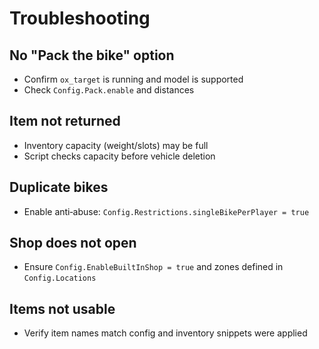 # Troubleshooting

## No "Pack the bike" option
- Confirm `ox_target` is running and model is supported
- Check `Config.Pack.enable` and distances

## Item not returned
- Inventory capacity (weight/slots) may be full
- Script checks capacity before vehicle deletion

## Duplicate bikes
- Enable anti‑abuse: `Config.Restrictions.singleBikePerPlayer = true`

## Shop does not open
- Ensure `Config.EnableBuiltInShop = true` and zones defined in `Config.Locations`

## Items not usable
- Verify item names match config and inventory snippets were applied
